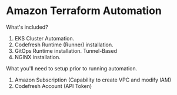 # Amazon Terraform Automation

What's included?

1. EKS Cluster Automation.
1. Codefresh Runtime (Runner) installation.
1. GitOps Runtime installation. Tunnel-Based
1. NGINX installation.

What you'll need to setup prior to running automation.

1. Amazon Subscription (Capability to create VPC and modify IAM)
1. Codefresh Account (API Token)